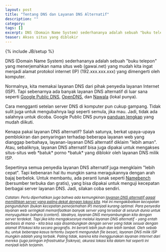 ```yaml
---
layout: post
title: "Tentang DNS dan Layanan DNS Alternatif"
description: ""
category: 
tags: []
excerpt: DNS (Domain Name System) sederhananya adalah sebuah "buku telepon" yang menerjemahkan nama situs web (gawai.net) yang mudah kita ingat menjadi alamat protokol internet (IP) (192.xxx.xxx.xxx) yang dimengerti oleh komputer.
teaser: Akses situs yang diblokir
---
```

{% include JB/setup %}

<p>DNS (Domain Name System) sederhananya adalah sebuah "buku telepon" yang menerjemahkan nama situs web (gawai.net) yang mudah kita ingat menjadi alamat protokol internet (IP) (192.xxx.xxx.xxx) yang dimengerti oleh komputer.</p>

<p>Normalnya, kita memakai layanan DNS dari pihak penyedia layanan Internet (ISP). Tapi sebenarnya ada banyak layanan DNS alternatif di luar sana seperti <a href="https://developers.google.com/speed/public-dns/">Google Public DNS</a>, <a href="http://www.opendns.com/">OpenDNS</a>, dan <a href="http://www.nawala.org/">Nawala</a> (lokal punya).</p>

<p>Cara mengganti setelan server DNS di komputer pun cukup gampang. Tidak sulit juga untuk mengubahnya lagi seperti semula, jika mau. Jadi, tidak ada salahnya untuk dicoba. Google Public DNS punya <a href="https://developers.google.com/speed/public-dns/docs/using">panduan lengkap</a> yang mudah diikuti.</p>

<p>Kenapa pakai layanan DNS alternatif? Salah satunya, berkat upaya-upaya pemblokiran dan penyaringan terhadap beberapa layanan web yang dianggap berbahaya, layanan-layanan DNS alternatif diklaim "lebih aman". Atau, sebaliknya, layanan DNS alternatif bisa juga dipakai untuk mengakses situs-situs web *batuk* porno *batuk* yang diblokir oleh layanan DNS milik ISP.</p>

<p>Sepertinya semua penyedia layanan DNS alternatif juga mengklaim "lebih cepat". Tapi kebenaran hal itu mungkin sama meragukannya dengan arah bajaj berbelok. Untuk membantu, ada peranti lunak seperti <a href="http://code.google.com/p/namebench/">Namebench</a> (bersumber terbuka dan gratis), yang bisa dipakai untuk menguji kecepatan berbagai server layanan DNS. Jadi, silakan coba sendiri.</p>

<small>
<em>
<p>Catatan: Perlu diperhatikan juga bahwa ada kemungkinan <a href="http://www.labnol.org/internet/changing-dns-servers/18996/">layanan DNS alternatif gagal memilihkan server yang paling dekat dengan lokasi kita</a>. Hal ini mengakibatkan kecepatan pengunduhan (bukan kecepatan penerjemahan IP) menjadi kurang optimal. Para penyedia layanan web seringkali memanfaatkan banyak server yang tersebar di seluruh dunia untuk menyuguhkan bahara (content). Idealnya, layanan DNS menyambungkan kita dengan server terdekat. Tapi jika kita mengaksesnya melalui layanan DNS alternatif - yang entah berbasis di mana - kita bisa saja disambungkan dengan server yang tidak sesuai dengan alamat IP/lokasi kita secara geografis. Ini berarti lebih jauh dan lebih lambat. Oleh sebab itu, untuk beberapa kasus tertentu (seperti mengunduh file besar), layanan DNS milik ISP mungkin adalah yang terbaik. Paling tidak, karena kita menggunakan layanan Internet dari mereka (juga jaringan infrastruktur fisiknya), akurasi lokasi kita dalam hal seperti ini menjadi lebih terjamin.</p>
</em>
</small>

